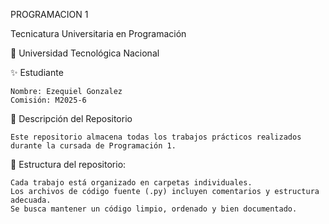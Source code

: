 PROGRAMACION 1

Tecnicatura Universitaria en Programación

📍 Universidad Tecnológica Nacional


✨ Estudiante

    Nombre: Ezequiel Gonzalez
    Comisión: M2025-6

📂 Descripción del Repositorio

    Este repositorio almacena todas los trabajos prácticos realizados durante la cursada de Programación 1.

📌 Estructura del repositorio:

    Cada trabajo está organizado en carpetas individuales.
    Los archivos de código fuente (.py) incluyen comentarios y estructura adecuada.
    Se busca mantener un código limpio, ordenado y bien documentado.

